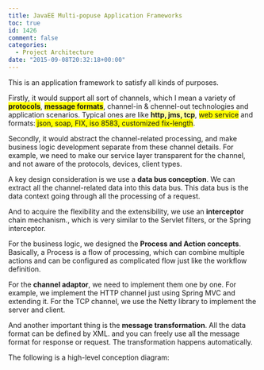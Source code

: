```yaml
---
title: JavaEE Multi-popuse Application Frameworks
toc: true
id: 1426
comment: false
categories:
  - Project Architecture
date: "2015-09-08T20:32:18+00:00"
---
```


This is an application framework to satisfy all kinds of purposes.

Firstly, it would support all sort of channels, which I mean a variety of **<span style="background-color: #ffff00;">protocols</span>**, <span style="background-color: #ffff00;">**message formats**</span>, channel-in &amp; chennel-out technologies and application scenarios. Typical ones are like <span style="background-color: #ffff99;">**http, jms, tcp**</span>, <span style="background-color: #ffff00;">web service</span> and formats:<span style="background-color: #ffff00;"> json, soap, FIX, iso 8583, customized fix-length</span>.

Secondly, it would abstract the channel-related processing, and make business logic development separate from these channel details. For example, we need to make our service layer transparent for the channel, and not aware of the protocols, devices, client types.

A key design consideration is we use a **data bus conception**. We can extract all the channel-related data into this data bus. This data bus is the data context going through all the processing of a request.

And to acquire the flexibility and the extensibility, we use an **interceptor** chain mechanism., which is very similar to the Servlet filters, or the Spring interceptor.

For the business logic, we designed the **Process and Action concepts**. Basically, a Process is a flow of processing, which can combine multiple actions and can be configured as complicated flow just like the workflow definition.

For the **channel adaptor**, we need to implement them one by one. For example, we implement the HTTP channel just using Spring MVC and extending it. For the TCP channel, we use the Netty library to implement the server and client.

And another important thing is the **message transformation**. All the data format can be defined by XML. and you can freely use all the message format for response or request. The transformation happens automatically.

The following is a high-level conception diagram:

&nbsp;
